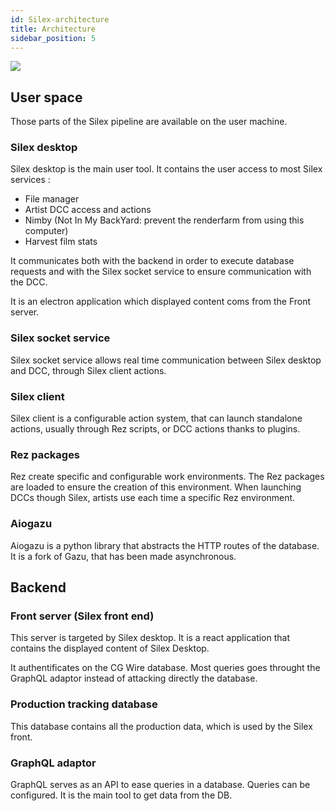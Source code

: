 ```yaml
---
id: Silex-architecture
title: Architecture
sidebar_position: 5
---
```


![](/img/Silex/silex_architecture.png)

## User space

Those parts of the Silex pipeline are available on the user machine.

### Silex desktop

Silex desktop is the main user tool. It contains the user access to most Silex services :

- File manager
- Artist DCC access and actions
- Nimby (Not In My BackYard: prevent the renderfarm from using this computer)
- Harvest film stats

It communicates both with the backend in order to execute database requests and with the Silex socket service to ensure communication with the DCC.

It is an electron application which displayed content coms from the Front server.

### Silex socket service

Silex socket service allows real time communication between Silex desktop and DCC, through Silex client actions.

### Silex client

Silex client is a configurable action system, that can launch standalone actions, usually through Rez scripts, or DCC actions thanks to plugins.

### Rez packages

Rez create specific and configurable work environments. The Rez packages are loaded to ensure the creation of this environment. When launching DCCs though Silex, artists use each time a specific Rez environment.

### Aiogazu

Aiogazu is a python library that abstracts the HTTP routes of the database. It is a fork of Gazu, that has been made asynchronous.

## Backend

### Front server (Silex front end)

This server is targeted by Silex desktop. It is a react application that contains the displayed content of Silex Desktop.

It authentificates on the CG Wire database. Most queries goes throught the GraphQL adaptor instead of attacking directly the database.

### Production tracking database

This database contains all the production data, which is used by the Silex front.

### GraphQL adaptor

GraphQL serves as an API to ease queries in a database. Queries can be configured. It is the main tool to get data from the DB.
